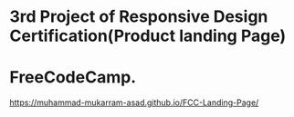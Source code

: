 # 3rd Project of Responsive Design Certification(Product landing Page)
# FreeCodeCamp.
https://muhammad-mukarram-asad.github.io/FCC-Landing-Page/
